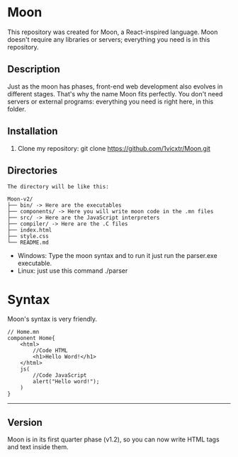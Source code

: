 # Moon 

This repository was created for Moon, a React-inspired language. Moon doesn't require any libraries or servers; everything you need is in this repository.

## Description

Just as the moon has phases, front-end web development also evolves in different stages. That's why the name Moon fits perfectly. You don't need servers or external programs: everything you need is right here, in this folder.


## Installation

1. Clone my repository: 
 git clone https://github.com/1vicxtr/Moon.git


## Directories

    The directory will be like this:

    Moon-v2/
    ├── bin/ -> Here are the executables
    ├── components/ -> Here you will write moon code in the .mn files
    ├── src/ -> Here are the JavaScript interpreters
    ├── compiler/ -> Here are the .C files
    ├── index.html
    ├── style.css
    └── README.md

- Windows: Type the moon syntax and to run it just run the parser.exe executable.
- Linux: just use this command ./parser


# Syntax 


Moon's syntax is very friendly.
~~~~
// Home.mn
component Home{
    <html>
        //Code HTML
        <h1>Hello Word!</h1>
    </html>
    js(
        //Code JavaScript
        alert("Hello word!");
    )
}
~~~~



***
## Version
Moon is in its first quarter phase (v1.2), so you can now write HTML tags and text inside them. 